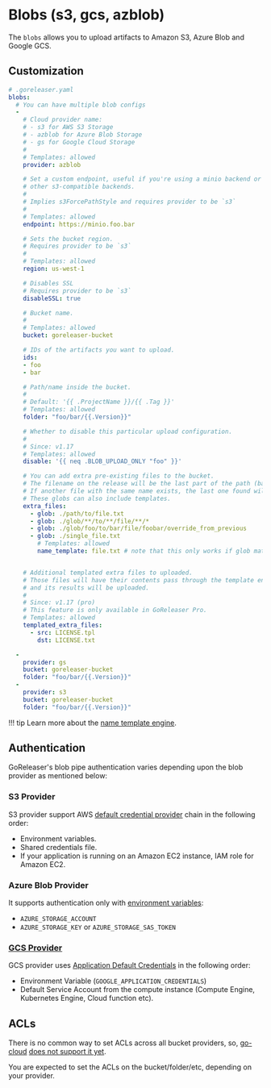 # Blobs (s3, gcs, azblob)

The `blobs` allows you to upload artifacts to Amazon S3, Azure Blob and
Google GCS.

## Customization

```yaml
# .goreleaser.yaml
blobs:
  # You can have multiple blob configs
  -
    # Cloud provider name:
    # - s3 for AWS S3 Storage
    # - azblob for Azure Blob Storage
    # - gs for Google Cloud Storage
    #
    # Templates: allowed
    provider: azblob

    # Set a custom endpoint, useful if you're using a minio backend or
    # other s3-compatible backends.
    #
    # Implies s3ForcePathStyle and requires provider to be `s3`
    #
    # Templates: allowed
    endpoint: https://minio.foo.bar

    # Sets the bucket region.
    # Requires provider to be `s3`
    #
    # Templates: allowed
    region: us-west-1

    # Disables SSL
    # Requires provider to be `s3`
    disableSSL: true

    # Bucket name.
    #
    # Templates: allowed
    bucket: goreleaser-bucket

    # IDs of the artifacts you want to upload.
    ids:
    - foo
    - bar

    # Path/name inside the bucket.
    #
    # Default: '{{ .ProjectName }}/{{ .Tag }}'
    # Templates: allowed
    folder: "foo/bar/{{.Version}}"

    # Whether to disable this particular upload configuration.
    #
    # Since: v1.17
    # Templates: allowed
    disable: '{{ neq .BLOB_UPLOAD_ONLY "foo" }}'

    # You can add extra pre-existing files to the bucket.
    # The filename on the release will be the last part of the path (base).
    # If another file with the same name exists, the last one found will be used.
    # These globs can also include templates.
    extra_files:
      - glob: ./path/to/file.txt
      - glob: ./glob/**/to/**/file/**/*
      - glob: ./glob/foo/to/bar/file/foobar/override_from_previous
      - glob: ./single_file.txt
        # Templates: allowed
        name_template: file.txt # note that this only works if glob matches 1 file only


    # Additional templated extra files to uploaded.
    # Those files will have their contents pass through the template engine,
    # and its results will be uploaded.
    #
    # Since: v1.17 (pro)
    # This feature is only available in GoReleaser Pro.
    # Templates: allowed
    templated_extra_files:
      - src: LICENSE.tpl
        dst: LICENSE.txt

  -
    provider: gs
    bucket: goreleaser-bucket
    folder: "foo/bar/{{.Version}}"
  -
    provider: s3
    bucket: goreleaser-bucket
    folder: "foo/bar/{{.Version}}"
```

!!! tip
    Learn more about the [name template engine](/customization/templates/).

## Authentication

GoReleaser's blob pipe authentication varies depending upon the blob provider as mentioned below:

### S3 Provider

S3 provider support AWS
[default credential provider](https://docs.aws.amazon.com/sdk-for-go/v1/developer-guide/configuring-sdk.html#specifying-credentials)
chain in the following order:

- Environment variables.
- Shared credentials file.
- If your application is running on an Amazon EC2 instance, IAM role for Amazon EC2.

### Azure Blob Provider

It supports authentication only with
[environment variables](https://docs.microsoft.com/en-us/azure/storage/common/storage-azure-cli#set-default-azure-storage-account-environment-variables):

- `AZURE_STORAGE_ACCOUNT`
- `AZURE_STORAGE_KEY` or `AZURE_STORAGE_SAS_TOKEN`

### [GCS Provider](https://cloud.google.com/docs/authentication/production)

GCS provider uses
[Application Default Credentials](https://cloud.google.com/docs/authentication/production)
in the following order:

- Environment Variable (`GOOGLE_APPLICATION_CREDENTIALS`)
- Default Service Account from the compute instance (Compute Engine,
Kubernetes Engine, Cloud function etc).

## ACLs

There is no common way to set ACLs across all bucket providers, so, [go-cloud][]
[does not support it yet][issue1108].

You are expected to set the ACLs on the bucket/folder/etc, depending on your
provider.

[go-cloud]: https://gocloud.dev/howto/blob/
[issue1108]: https://github.com/google/go-cloud/issues/1108
